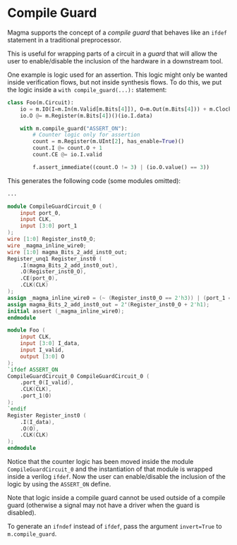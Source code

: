 # Compile Guard
Magma supports the concept of a *compile guard* that behaves like an `ifdef`
statement in a traditional preprocessor.

This is useful for wrapping parts of a circuit in a *guard* that will allow the
user to enable/disable the inclusion of the hardware in a downstream tool.

One example is logic used for an assertion.  This logic might only be wanted
inside verification flows, but not inside synthesis flows.  To do this, we put
the logic inside a `with compile_guard(...):` statement:

```python
class Foo(m.Circuit):
    io = m.IO(I=m.In(m.Valid[m.Bits[4]]), O=m.Out(m.Bits[4])) + m.ClockIO()
    io.O @= m.Register(m.Bits[4])()(io.I.data)

    with m.compile_guard("ASSERT_ON"):
        # Counter logic only for assertion
        count = m.Register(m.UInt[2], has_enable=True)()
        count.I @= count.O + 1
        count.CE @= io.I.valid

        f.assert_immediate((count.O != 3) | (io.O.value() == 3))
```

This generates the following code (some modules omitted):
```verilog
...

module CompileGuardCircuit_0 (
    input port_0,
    input CLK,
    input [3:0] port_1
);
wire [1:0] Register_inst0_O;
wire _magma_inline_wire0;
wire [1:0] magma_Bits_2_add_inst0_out;
Register_unq1 Register_inst0 (
    .I(magma_Bits_2_add_inst0_out),
    .O(Register_inst0_O),
    .CE(port_0),
    .CLK(CLK)
);
assign _magma_inline_wire0 = (~ (Register_inst0_O == 2'h3)) | (port_1 == 4'h3);
assign magma_Bits_2_add_inst0_out = 2'(Register_inst0_O + 2'h1);
initial assert (_magma_inline_wire0);
endmodule

module Foo (
    input CLK,
    input [3:0] I_data,
    input I_valid,
    output [3:0] O
);
`ifdef ASSERT_ON
CompileGuardCircuit_0 CompileGuardCircuit_0 (
    .port_0(I_valid),
    .CLK(CLK),
    .port_1(O)
);
`endif
Register Register_inst0 (
    .I(I_data),
    .O(O),
    .CLK(CLK)
);
endmodule
```

Notice that the counter logic has been moved inside the module
`CompileGuardCircuit_0` and the instantiation of that module is wrapped inside
a verilog `ifdef`.  Now the user can enable/disable the inclusion of the logic
by using the `ASSERT_ON` define.

Note that logic inside a compile guard cannot be used outside of a compile
guard (otherwise a signal may not have a driver when the guard is disabled).

To generate an `ifndef` instead of `ifdef`, pass the argument `invert=True` to
`m.compile_guard`.
